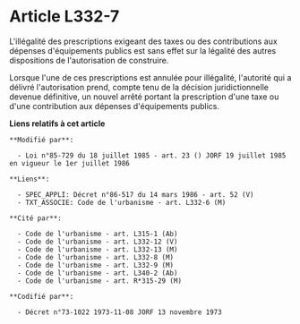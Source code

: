 # Article L332-7

L'illégalité des prescriptions exigeant des taxes ou des contributions aux dépenses d'équipements publics est sans effet sur
la légalité des autres dispositions de l'autorisation de construire.

Lorsque l'une de ces prescriptions est annulée pour illégalité, l'autorité qui a délivré l'autorisation prend, compte tenu de
la décision juridictionnelle devenue définitive, un nouvel arrêté portant la prescription d'une taxe ou d'une contribution
aux dépenses d'équipements publics.

**Liens relatifs à cet article**

	**Modifié par**:

	  - Loi n°85-729 du 18 juillet 1985 - art. 23 () JORF 19 juillet 1985 en vigueur le 1er juillet 1986

	**Liens**:

	  - SPEC_APPLI: Décret n°86-517 du 14 mars 1986 - art. 52 (V)
	  - TXT_ASSOCIE: Code de l'urbanisme - art. L332-6 (M)

	**Cité par**:

	  - Code de l'urbanisme - art. L315-1 (Ab)
	  - Code de l'urbanisme - art. L332-12 (V)
	  - Code de l'urbanisme - art. L332-13 (M)
	  - Code de l'urbanisme - art. L332-8 (M)
	  - Code de l'urbanisme - art. L332-9 (M)
	  - Code de l'urbanisme - art. L340-2 (Ab)
	  - Code de l'urbanisme - art. R*315-29 (M)

	**Codifié par**:

	  - Décret n°73-1022 1973-11-08 JORF 13 novembre 1973
